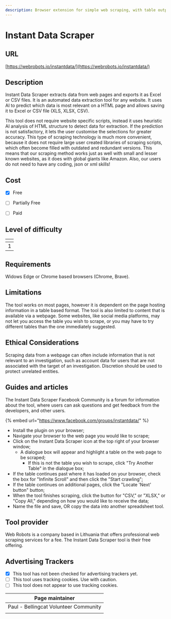 ```yaml
---
description: Browser extension for simple web scraping, with table output.
---
```


# Instant Data Scraper

## URL

[https://webrobots.io/instantdata/](https://webrobots.io/instantdata/)

## Description

Instant Data Scraper extracts data from web pages and exports it as Excel or CSV files. It is an automated data extraction tool for any website. It uses AI to predict which data is most relevant on a HTML page and allows saving it to Excel or CSV file (XLS, XLSX, CSV).

This tool does not require website specific scripts, instead it uses heuristic AI analysis of HTML structure to detect data for extraction. If the prediction is not satisfactory, it lets the user customise the selections for greater accuracy. This type of scraping technology is much more convenient, because it does not require large user created libraries of scraping scripts, which often become filled with outdated and redundant versions. This means that our scraping method works just as well with small and lesser known websites, as it does with global giants like Amazon. Also, our users do not need to have any coding, json or xml skills!

## Cost

* [x] Free
* [ ] Partially Free
* [ ] Paid



## Level of difficulty

<table><thead><tr><th data-type="rating" data-max="5"></th></tr></thead><tbody><tr><td>1</td></tr></tbody></table>

## Requirements

Widows Edge or Chrome based browsers (Chrome, Brave).

## Limitations

The tool works on most pages, however it is dependent on the page hosting information in a table based format. The tool is also limited to content that is available via a webpage. Some websites, like social media platforms, may not let you access the table you wish to scrape, or you may have to try different tables than the one immediately suggested.

## Ethical Considerations

Scraping data from a webpage can often include information that is not relevant to an investigation, such as account data for users that are not associated with the target of an investigation. Discretion should be used to protect unrelated entities.

## Guides and articles

The Instant Data Scraper Facebook Community is a forum for information about the tool, where users can ask questions and get feedback from the developers, and other users.

{% embed url="https://www.facebook.com/groups/instantdata/" %}

* Install the plugin on your browser;
* Navigate your browser to the web page you would like to scrape;
* Click on the Instant Data Scraper icon at the top right of your browser window;
  * A dialogue box will appear and highlight a table on the web page to be scraped;
    * If this is not the table you wish to scrape, click "Try Another Table" in the dialogue box;
* If the table continues past where it has loaded on your browser, check the box for "Infinite Scroll" and then click the "Start crawling";
* If the table continues on additional pages, click the "Locate 'Next' button" button;
* When the tool finishes scraping, click the button for  "CSV," or "XLSX," or "Copy All," depending on how you would like to receive the data;
* Name the file and save, OR copy the data into another spreadsheet tool.

## Tool provider

Web Robots is a company based in Lithuania that offers professional web scraping services for a fee. The Instant Data Scraper tool is their free offering.

## Advertising Trackers

* [x] This tool has not been checked for advertising trackers yet.
* [ ] This tool uses tracking cookies. Use with caution.
* [ ] This tool does not appear to use tracking cookies.

| Page maintainer                       |
| ------------------------------------- |
| Paul - Bellingcat Volunteer Community |
|                                       |
